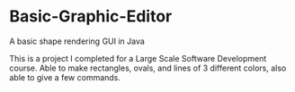 # Basic-Graphic-Editor
A basic shape rendering GUI in Java

This is a project I completed for a Large Scale Software Development course. Able to make rectangles, ovals, and lines of 3 different
colors, also able to give a few commands.
